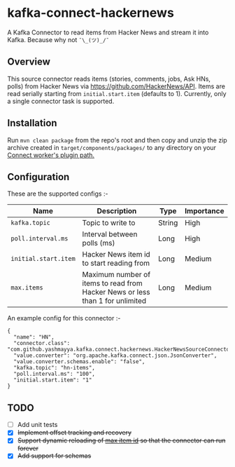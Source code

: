 # kafka-connect-hackernews
A Kafka Connector to read items from Hacker News and stream it into Kafka. Because why not `¯\_(ツ)_/¯`

## Overview

This source connector reads items (stories, comments, jobs, Ask HNs, polls) from Hacker News via https://github.com/HackerNews/API. Items are read serially starting from `initial.start.item` (defaults to 1). Currently, only a single connector task is supported.


## Installation

Run `mvn clean package` from the repo's root and then copy and unzip the zip archive created in `target/components/packages/` to any directory on your [Connect worker's plugin path.](https://docs.confluent.io/home/connect/userguide.html#installing-kconnect-plugins)


## Configuration

These are the supported configs :- 

|Name|Description|Type|Importance|
|---|---|---|---|
|`kafka.topic`| Topic to write to | String| High |
|`poll.interval.ms`| Interval between polls (ms) | Long | High |
|`initial.start.item`| Hacker News item id to start reading from | Long | Medium |
|`max.items`| Maximum number of items to read from Hacker News or less than 1 for unlimited | Long | Medium|


An example config for this connector :-

```
{
  "name": "HN",
  "connector.class": "com.github.yashmayya.kafka.connect.hackernews.HackerNewsSourceConnector",
  "value.converter": "org.apache.kafka.connect.json.JsonConverter",
  "value.converter.schemas.enable": "false",
  "kafka.topic": "hn-items",
  "poll.interval.ms": "100",
  "initial.start.item": "1"
}
```

## TODO

- [ ] Add unit tests
- [X] ~~Implement offset tracking and recovery~~
- [X] ~~Support dynamic reloading of [max item id](https://github.com/HackerNews/API#max-item-id) so that the connector can run forever~~
- [X] ~~Add support for schemas~~
